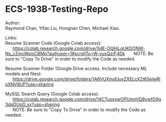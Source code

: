 # ECS-193B-Testing-Repo

Author:  
Raymond Chan, Yifan Liu, Hongnan Chen, Michael Xiao. 

Links:  
Resume Scanner Code (Google Colab access):   
&nbsp;&nbsp;&nbsp;&nbsp;&nbsp;&nbsp;https://colab.research.google.com/drive/1idE-OQHiLqUKDONW-Ns_cZmcWqixCBMp?authuser=1#scrollTo=W-vuxQzrF4Dk
&nbsp;&nbsp;&nbsp;&nbsp;&nbsp;&nbsp;NOTE: Be sure to "Copy To Drive" in order to modify the Code as needed. 
    
Resume Scanner Folder (Google Drive access. Include necessary ML models and files):    
&nbsp;&nbsp;&nbsp;&nbsp;&nbsp;&nbsp;https://drive.google.com/drive/folders/1A8VUXmdUuyZXELcXZt65elwRlpXNV8UP?usp=sharing  

MySQL Search Query (Google Colab access):  
&nbsp;&nbsp;&nbsp;&nbsp;&nbsp;&nbsp;https://colab.research.google.com/drive/14CTuoxxwOPUmnVQ8vwfG9g3dqDUpD_yx?usp=sharing  
&nbsp;&nbsp;&nbsp;&nbsp;&nbsp;&nbsp;NOTE: Be sure to "Copy To Drive" in order to modify the Code as needed. 
